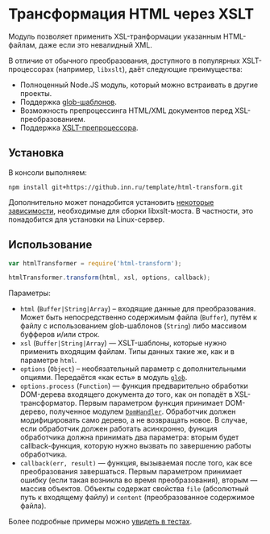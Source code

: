 # Трансформация HTML через XSLT

Модуль позволяет применить XSL-транформации указанным HTML-файлам, даже если это невалидный XML.

В отличие от обычного преобразования, доступного в популярных XSLT-процессорах (например, `libxslt`), даёт следующие преимущества:

* Полноценный Node.JS модуль, который можно встраивать в другие проекты.
* Поддержка [glob-шаблонов](http://man7.org/linux/man-pages/man7/glob.7.html).
* Возможность препроцессинга HTML/XML документов перед XSL-преобразованием.
* Поддержка [XSLT-препроцессора](https://github.inn.ru/template/preprocessor).

## Установка

В консоли выполняем:

```
npm install git+https://github.inn.ru/template/html-transform.git
```

Дополнительно может понадобится установить [некоторые зависимости](https://github.com/bsuh/node_xslt#requirements), необходимые для сборки libxslt-моста. В частности, это понадобится для установки на Linux-сервер.

## Использование

```js
var htmlTransformer = require('html-transform');

htmlTransformer.transform(html, xsl, options, callback);
```

Параметры:

* `html` (`Buffer|String|Array`) – входящие данные для преобразования. Может быть непосредственно содержимым файла (`Buffer`), путём к файлу с использованием glob-шаблонов (`String`) либо массивом буфферов и/или строк.
* `xsl` (`Buffer|String|Array`) — XSLT-шаблоны, которые нужно применить входящим файлам. Типы данных такие же, как и в параметре `html`.
* `options` (`Object`) – необязательный параметр с дополнительными опциями. Передаётся «как есть» в модуль [`glob`](https://github.com/isaacs/node-glob#options).
* `options.process` (`Function`) — функция предварительно обработки DOM-дерева входящего документа *до* того, как он попадёт в XSL-трансформатор. Первым параметром функция принимает DOM-дерево, полученное модулем [`DomHandler`](https://github.com/fb55/domhandler). Обработчик должен модифицировать само дерево, а не возвращать новое. В случае, если обработчик должен работать асинхронно, функция обработчика должна принимать два параметра: вторым будет callback-функция, которую нужно вызвать по завершению работы обработчика.
* `callback(err, result)` — функция, вызываемая после того, как все преобразования завершаться. Первым параметром принимает ошибку (если такая возникла во время преобразования), вторым — массив объектов. Объекты содержат свойства `file` (абсолютный путь к входящему файлу) и `content` (преобразованное содержимое файла).

Более подробные примеры можно [увидеть в тестах](https://github.inn.ru/template/html-transform/blob/master/test/suite.js#L35).